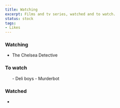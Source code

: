 ```yaml
---
title: Watching
excerpt: Films and tv series, watched and to watch.
status: stock
tags:
- Likes
---
```


### Watching

<ul class="col-2">
<li>The Chelsea Detective</li>
</ul>

### To watch

<ul class="col-2">
- Deli boys
- Murderbot
</ul>

### Watched

<ul class="col-2">
<li></li>
</ul>